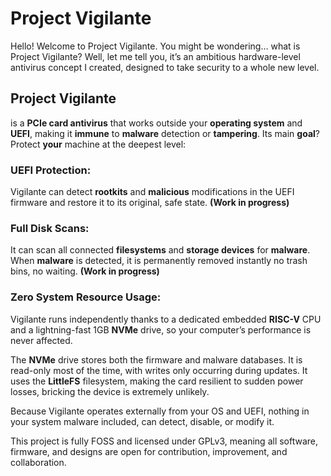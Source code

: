 # Project Vigilante
Hello! Welcome to Project Vigilante. You might be wondering… what is Project Vigilante? Well, let me tell you, it’s an ambitious hardware-level antivirus concept I created, designed to take security to a whole new level.

## Project Vigilante
 is a **PCIe card antivirus** that works outside your **operating system** and **UEFI**, making it **immune** to **malware** detection or **tampering**. Its main **goal**? Protect **your** machine at the deepest level:

### **UEFI Protection**: 
Vigilante can detect **rootkits** and **malicious** modifications in the UEFI firmware and restore it to its original, safe state.
**(Work in progress)**

### **Full Disk Scans**:
 It can scan all connected **filesystems** and **storage devices** for **malware**. When **malware** is detected, it is permanently removed instantly no trash bins, no waiting.
**(Work in progress)**

### **Zero System Resource Usage**:
Vigilante runs independently thanks to a dedicated embedded **RISC-V** CPU and a lightning-fast 1GB **NVMe** drive, so your computer’s performance is never affected.

The **NVMe** drive stores both the firmware and malware databases. It is read-only most of the time, with writes only occurring during updates. It uses the **LittleFS** filesystem, making the card resilient to sudden power losses, bricking the device is extremely unlikely.

Because Vigilante operates externally from your OS and UEFI, nothing in your system malware included, can detect, disable, or modify it.

This project is fully FOSS and licensed under GPLv3, meaning all software, firmware, and designs are open for contribution, improvement, and collaboration.